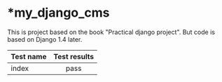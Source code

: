 *my_django_cms
=============
This is project based on the book "Practical django project". But code is based on Django 1.4 later.

| Test name | Test results |
|-----------|:------------:|
| index     |   pass       |
